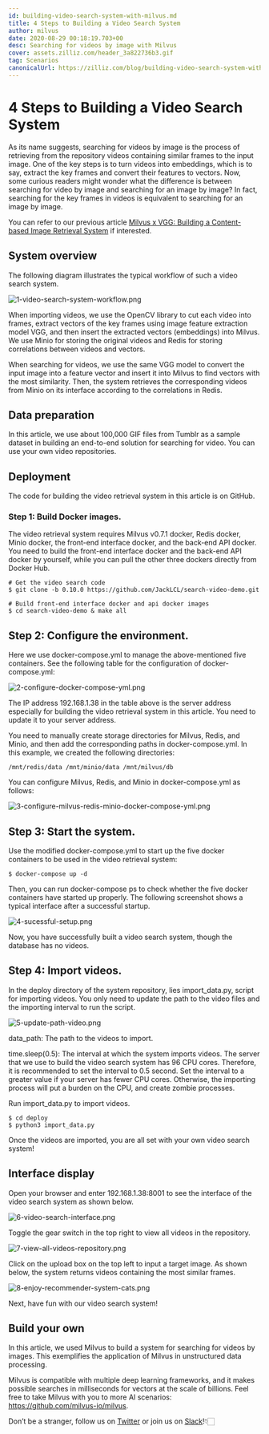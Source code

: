 ```yaml
---
id: building-video-search-system-with-milvus.md
title: 4 Steps to Building a Video Search System
author: milvus
date: 2020-08-29 00:18:19.703+00
desc: Searching for videos by image with Milvus
cover: assets.zilliz.com/header_3a822736b3.gif
tag: Scenarios
canonicalUrl: https://zilliz.com/blog/building-video-search-system-with-milvus
---
```

  
# 4 Steps to Building a Video Search System
As its name suggests, searching for videos by image is the process of retrieving from the repository videos containing similar frames to the input image. One of the key steps is to turn videos into embeddings, which is to say, extract the key frames and convert their features to vectors. Now, some curious readers might wonder what the difference is between searching for video by image and searching for an image by image? In fact, searching for the key frames in videos is equivalent to searching for an image by image.

You can refer to our previous article [Milvus x VGG: Building a Content-based Image Retrieval System](https://medium.com/unstructured-data-service/milvus-application-1-building-a-reverse-image-search-system-based-on-milvus-and-vgg-aed4788dd1ea) if interested.

## System overview

The following diagram illustrates the typical workflow of such a video search system.

![1-video-search-system-workflow.png](https://assets.zilliz.com/1_video_search_system_workflow_c68d658b93.png "Video search system workflow.")

When importing videos, we use the OpenCV library to cut each video into frames, extract vectors of the key frames using image feature extraction model VGG, and then insert the extracted vectors (embeddings) into Milvus. We use Minio for storing the original videos and Redis for storing correlations between videos and vectors.

When searching for videos, we use the same VGG model to convert the input image into a feature vector and insert it into Milvus to find vectors with the most similarity. Then, the system retrieves the corresponding videos from Minio on its interface according to the correlations in Redis.

## Data preparation

In this article, we use about 100,000 GIF files from Tumblr as a sample dataset in building an end-to-end solution for searching for video. You can use your own video repositories.

## Deployment

The code for building the video retrieval system in this article is on GitHub.

### Step 1: Build Docker images.

The video retrieval system requires Milvus v0.7.1 docker, Redis docker, Minio docker, the front-end interface docker, and the back-end API docker. You need to build the front-end interface docker and the back-end API docker by yourself, while you can pull the other three dockers directly from Docker Hub.

    # Get the video search code
    $ git clone -b 0.10.0 https://github.com/JackLCL/search-video-demo.git

    # Build front-end interface docker and api docker images
    $ cd search-video-demo & make all

## Step 2: Configure the environment.

Here we use docker-compose.yml to manage the above-mentioned five containers. See the following table for the configuration of docker-compose.yml:

![2-configure-docker-compose-yml.png](https://assets.zilliz.com/2_configure_docker_compose_yml_a33329e5e9.png "Configure docker-compose.yml.")

The IP address 192.168.1.38 in the table above is the server address especially for building the video retrieval system in this article. You need to update it to your server address.

You need to manually create storage directories for Milvus, Redis, and Minio, and then add the corresponding paths in docker-compose.yml. In this example, we created the following directories:

    /mnt/redis/data /mnt/minio/data /mnt/milvus/db

You can configure Milvus, Redis, and Minio in docker-compose.yml as follows:

![3-configure-milvus-redis-minio-docker-compose-yml.png](https://assets.zilliz.com/3_configure_milvus_redis_minio_docker_compose_yml_4a8104d53e.png "Configure Milvus, Redis, and Minio in docker-compose.yml.")

## Step 3: Start the system.

Use the modified docker-compose.yml to start up the five docker containers to be used in the video retrieval system:

    $ docker-compose up -d

Then, you can run docker-compose ps to check whether the five docker containers have started up properly. The following screenshot shows a typical interface after a successful startup.

![4-sucessful-setup.png](https://assets.zilliz.com/4_sucessful_setup_f2b3006487.png "Successful setup.")

Now, you have successfully built a video search system, though the database has no videos.

## Step 4: Import videos.

In the deploy directory of the system repository, lies import_data.py, script for importing videos. You only need to update the path to the video files and the importing interval to run the script.

![5-update-path-video.png](https://assets.zilliz.com/5_update_path_video_5065928961.png "Update video files path.")

data_path: The path to the videos to import.

time.sleep(0.5): The interval at which the system imports videos. The server that we use to build the video search system has 96 CPU cores. Therefore, it is recommended to set the interval to 0.5 second. Set the interval to a greater value if your server has fewer CPU cores. Otherwise, the importing process will put a burden on the CPU, and create zombie processes.

Run import_data.py to import videos.

    $ cd deploy
    $ python3 import_data.py

Once the videos are imported, you are all set with your own video search system!

## Interface display

Open your browser and enter 192.168.1.38:8001 to see the interface of the video search system as shown below.

![6-video-search-interface.png](https://assets.zilliz.com/6_video_search_interface_4c26d93e02.png "Video search interface.")

Toggle the gear switch in the top right to view all videos in the repository.

![7-view-all-videos-repository.png](https://assets.zilliz.com/7_view_all_videos_repository_26ff37cad5.png "View all videos repository.")

Click on the upload box on the top left to input a target image. As shown below, the system returns videos containing the most similar frames.

![8-enjoy-recommender-system-cats.png](https://assets.zilliz.com/8_enjoy_recommender_system_cats_bda1bf9db3.png "Enjoy recommender system cats!")

Next, have fun with our video search system!

## Build your own

In this article, we used Milvus to build a system for searching for videos by images. This exemplifies the application of Milvus in unstructured data processing.

Milvus is compatible with multiple deep learning frameworks, and it makes possible searches in milliseconds for vectors at the scale of billions. Feel free to take Milvus with you to more AI scenarios: https://github.com/milvus-io/milvus.

Don’t be a stranger, follow us on [Twitter](https://twitter.com/milvusio/) or join us on [Slack](https://milvusio.slack.com/join/shared_invite/zt-e0u4qu3k-bI2GDNys3ZqX1YCJ9OM~GQ#/)!👇🏻





  